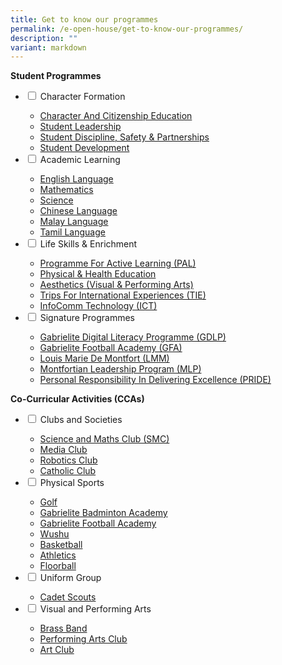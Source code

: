 ```yaml
---
title: Get to know our programmes
permalink: /e-open-house/get-to-know-our-programmes/
description: ""
variant: markdown
---
```

**Student Programmes**

<ul class="jekyllcodex_accordion">
  <li>
    <input type="checkbox" id="accordion1">
    <label for="accordion1">Character Formation</label>
    <div>
      <ul>
				<li><a href="/character-formation/cce/character-and-citizenship-education/" target="">Character And Citizenship Education</a></li>
				<li><a href="/character-formation/cce/student-leadership/">Student Leadership</a></li>
				<li><a href="/character-formation/student-discipline-and-partnerships/">Student Discipline, Safety &amp; Partnerships</a></li>
				<li><a href="/character-formation/student-development/">Student Development</a></li>
			</ul>
    </div>
	</li> 
	<li>
    <input type="checkbox" id="accordion2">
    <label for="accordion2">Academic Learning</label>
    <div>
      <ul>
				<li><a href="/academic-learning/english-language/">English Language</a></li>
				<li><a href="/academic-learning/mathematics/">Mathematics</a></li>
				<li><a href="/academic-learning/science/">Science</a></li>
				<li><a href="/academic-learning/mother-tongue-languages/chinese-language/">Chinese Language</a></li>
				<li><a href="/academic-learning/mother-tongue-languages/malay-language/">Malay Language</a></li>
				<li><a href="/academic-learning/mother-tongue-languages/tamil-language/">Tamil Language</a></li>
			</ul>
    </div>
  </li>
	<li>
    <input type="checkbox" id="accordion3">
    <label for="accordion3">Life Skills &amp; Enrichment</label>
    <div>
      <ul>
				<li><a href="/life-skills-and-enrichment/pal/">Programme For Active Learning (PAL)</a></li>
				<li><a href="/life-skills-and-enrichment/physical-and-health-education">Physical &amp; Health Education</a></li>
				<li><a href="/life-skills-and-enrichment/aesthetics/">Aesthetics (Visual &amp; Performing Arts)</a></li>
				<li><a href="/life-skills-and-enrichment/tie/" target="">Trips For International Experiences (TIE)</a></li>
				<li><a href="/life-skills-and-enrichment/ict/">InfoComm Technology (ICT)</a></li>
			</ul>
    </div>
  </li>
	<li>
    <input type="checkbox" id="accordion4">
    <label for="accordion4">Signature Programmes</label>
    <div>
      <ul>
				<li><a href="/signature-programmes/gdlp/">Gabrielite Digital Literacy Programme (GDLP)</a></li>
				<li><a href="/life-skills-and-enrichment/co-curricular-activities/gabrielite-football-academy/">Gabrielite Football Academy&nbsp;(GFA)</a></li>
				<li><a href="/signature-programmes/louis-marie-de-montfort/lmm/">Louis Marie De Montfort (LMM)</a></li>
				<li><a href="/signature-programmes/mlp/" target="">Montfortian Leadership Program (MLP)</a></li>
				<li><a href="/signature-programmes/pride/">Personal Responsibility In Delivering Excellence (PRIDE)</a></li>
			</ul>
    </div>
  </li>
</ul>

**Co-Curricular Activities (CCAs)**

<ul class="jekyllcodex_accordion">
  <li>
    <input type="checkbox" id="accordion5">
    <label for="accordion5">Clubs and Societies</label>
    <div>
      <ul>
				<li><a href="/life-skills-and-enrichment/co-curricular-activities/science-and-math-club/" target="">Science and Maths Club (SMC)</a></li>
				<li><a href="/life-skills-and-enrichment/co-curricular-activities/media-club/">Media Club</a></li>
				<li><a href="/life-skills-and-enrichment/co-curricular-activities/robotics/">Robotics Club</a></li>
				<li><a href="/life-skills-and-enrichment/co-curricular-activities/catholic-club/">Catholic Club</a></li>
			</ul>
		</div>
	</li>
	<li>
    <input type="checkbox" id="accordion6">
    <label for="accordion6">Physical Sports</label>
    <div>
			<ul>
				<li><a href="/life-skills-and-enrichment/co-curricular-activities/golf/">Golf</a></li>
				<li><a href="/life-skills-and-enrichment/co-curricular-activities/badminton/">Gabrielite Badminton Academy</a></li>
				<li><a href="/life-skills-and-enrichment/co-curricular-activities/gabrielite-football-academy/">Gabrielite Football Academy</a></li>
				<li><a href="/life-skills-and-enrichment/co-curricular-activities/wushu/">Wushu</a></li>
				<li><a href="/life-skills-and-enrichment/co-curricular-activities/basketball/">Basketball</a></li>
				<li><a href="/life-skills-and-enrichment/co-curricular-activities/athletics/">Athletics</a></li>
					<li><a href="/life-skills-and-enrichment/co-curricular-activities/floorball/">Floorball</a></li>
			</ul>
		</div>
	</li>
	<li>
    <input type="checkbox" id="accordion7">
    <label for="accordion7">Uniform Group</label>
    <div>
			<ul>
				<li><a href="/life-skills-and-enrichment/co-curricular-activities/scouts/">Cadet Scouts</a></li>
			</ul>
		</div>
	</li>
	<li>
		<input type="checkbox" id="accordion8">
    <label for="accordion8">Visual and Performing Arts</label>
    <div>
			<ul>
				<li><a href="/life-skills-and-enrichment/co-curricular-activities/brass-band/">Brass Band</a></li>
				<li><a href="/life-skills-and-enrichment/co-curricular-activities/performing-arts/">Performing Arts Club</a></li>
				<li><a href="/life-skills-and-enrichment/co-curricular-activities/art-club/">Art Club</a></li>
			</ul>
		</div>
	</li>
</ul>